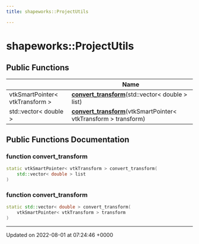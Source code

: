 ```yaml
---
title: shapeworks::ProjectUtils

---
```


# shapeworks::ProjectUtils





## Public Functions

|                | Name           |
| -------------- | -------------- |
| vtkSmartPointer< vtkTransform > | **[convert_transform](../Classes/classshapeworks_1_1ProjectUtils.md#function-convert-transform)**(std::vector< double > list) |
| std::vector< double > | **[convert_transform](../Classes/classshapeworks_1_1ProjectUtils.md#function-convert-transform)**(vtkSmartPointer< vtkTransform > transform) |

## Public Functions Documentation

### function convert_transform

```cpp
static vtkSmartPointer< vtkTransform > convert_transform(
    std::vector< double > list
)
```


### function convert_transform

```cpp
static std::vector< double > convert_transform(
    vtkSmartPointer< vtkTransform > transform
)
```


-------------------------------

Updated on 2022-08-01 at 07:24:46 +0000